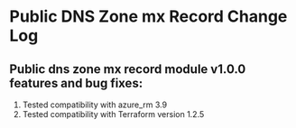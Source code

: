 # Public DNS Zone mx Record Change Log
## Public dns zone mx record module v1.0.0 features and bug fixes:
1. Tested compatibility with azure_rm 3.9
2. Tested compatibility with Terraform version 1.2.5
